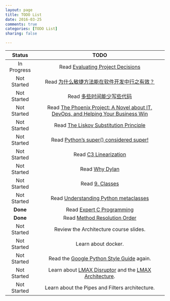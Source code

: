 ```yaml
---
layout: page
title: TODO List
date: 2016-03-25
comments: true
categories: [TODO List]
sharing: false

---
```


| Status | TODO |
|:------:|:----:|
| In Progress | Read [Evaluating Project Decisions](http://www.amazon.com/dp/B002VRZPHS/ref=wl_it_dp_o_pC_nS_ttl?_encoding=UTF8&colid=2VGMNARANNIG&coliid=I35GDOUJDKYF8B) |
| Not Started | Read [为什么敏捷方法能在软件开发中行之有效？](http://coolshell.cn/articles/2622.html) |
| Not Started | Read [多些时间能少写些代码](http://coolshell.cn/articles/5686.html) |
| Not Started | Read [The Phoenix Project: A Novel about IT, DevOps, and Helping Your Business Win](http://www.amazon.com/Phoenix-Project-DevOps-Helping-Business/dp/0988262509/ref=tmm_pap_swatch_0?_encoding=UTF8&coliid=I2L0YPFTCKDPQO&colid=2VGMNARANNIG&qid=&sr=) |
| Not Started | Read [The Liskov Substitution Principle](http://www.engr.mun.ca/~theo/Courses/sd/5895-downloads/sd-principles-3.ppt.pdf) |
| Not Started | Read [Python’s super() considered super!](https://rhettinger.wordpress.com/2011/05/26/super-considered-super/) |
| Not Started | Read [C3 Linearization](https://en.wikipedia.org/wiki/C3_linearization) |
| Not Started | Read [Why Dylan](http://opendylan.org/documentation/intro-dylan/why-dylan.html) |
| Not Started | Read [9. Classes](https://docs.python.org/2/tutorial/classes.html) |
| Not Started | Read [Understanding Python metaclasses](https://blog.ionelmc.ro/2015/02/09/understanding-python-metaclasses/) |
| **Done** | Read [Expert C Programming](http://ecx.images-amazon.com/images/I/41g5xoVIvKL._SX408_BO1,204,203,200_.jpg) |
| **Done** | Read [Method Resolution Order](http://python-history.blogspot.com/2010/06/method-resolution-order.html) |
| Not Started | Review the Architecture course slides. |
| Not Started | Learn about docker. |
| Not Started | Read the [Google Python Style Guide](https://google.github.io/styleguide/pyguide.html) again. |
| Not Started | Learn about [LMAX Disruptor](https://lmax-exchange.github.io/disruptor/) and the [LMAX Architecture](http://martinfowler.com/articles/lmax.html). |
| Not Started | Learn about the Pipes and Filters architecture. |
